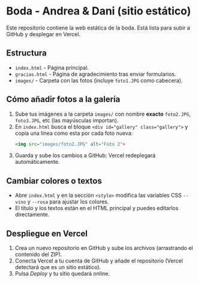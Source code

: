 
# Boda - Andrea & Dani (sitio estático)

Este repositorio contiene la web estática de la boda. Está lista para subir a GitHub y desplegar en Vercel.

## Estructura
- `index.html` - Página principal.
- `gracias.html` - Página de agradecimiento tras enviar formularios.
- `images/` - Carpeta con las fotos (incluye `foto1.JPG` como cabecera).

## Cómo añadir fotos a la galería
1. Sube tus imágenes a la carpeta `images/` con nombre **exacto** `foto2.JPG`, `foto3.JPG`, etc (las mayúsculas importan).
2. En `index.html` busca el bloque `<div id="gallery" class="gallery">` y copia una línea como esta por cada foto nueva:
   ```html
   <img src="images/foto2.JPG" alt="Foto 2">
   ```
3. Guarda y sube los cambios a GitHub: Vercel redeplegará automáticamente.

## Cambiar colores o textos
- Abre `index.html` y en la sección `<style>` modifica las variables CSS `--vino` y `--rosa` para ajustar los colores.
- El título y los textos están en el HTML principal y puedes editarlos directamente.

## Despliegue en Vercel
1. Crea un nuevo repositorio en GitHub y sube los archivos (arrastrando el contenido del ZIP).
2. Conecta Vercel a tu cuenta de GitHub y añade el repositorio (Vercel detectará que es un sitio estático).
3. Pulsa *Deploy* y tu sitio quedará online.

